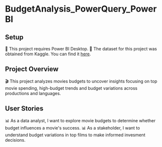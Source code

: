 # BudgetAnalysis_PowerQuery_PowerBI

## Setup
📌 This project requires Power BI Desktop.
📌 The dataset for this project was obtained from Kaggle. You can find it [here]([https://www.kaggle.com/dataset-link](https://www.kaggle.com/datasets/ursmaheshj/top-10000-popular-movies-tmdb-05-2023)).

## Project Overview
🎬 This project analyzes movies budgets to uncover insights focusing on top movie spending, high-budget trends and budget variations across productions and languages.

## User Stories
📊 As a data analyst, I want to explore movie budgets to determine whether budget influences a movie's success.
📊 As a stakeholder, I want to understand budget variations in top films to make informed invesment decisions.
